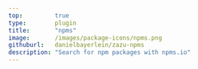 ```yaml
---
top:         true
type:        plugin
title:       "npms"
image:       /images/package-icons/npms.png
githuburl:   danielbayerlein/zazu-npms
description: "Search for npm packages with npms.io"
---
```


